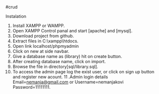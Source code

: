 #crud

Instalation

1. Install XAMPP or WAMPP.
2. Open XAMPP Control panal and start [apache] and [mysql].
3. Download project from github.
4. Extract files in C:\xampp\htdocs.
5. Open link localhost/phpmyadmin
6. Click on new at side navbar.
7. Give a database name as (library) hit on create button.
8. After creating database name, click on import.
9. Browse the file in directory[sql/library.sql].
10. To access the admin page log the exist user, or click on sign up button and register new acount.
11 .Admin login details Email=nemanja@gmail.com or Username=nemanjakovi Password=11111111.

